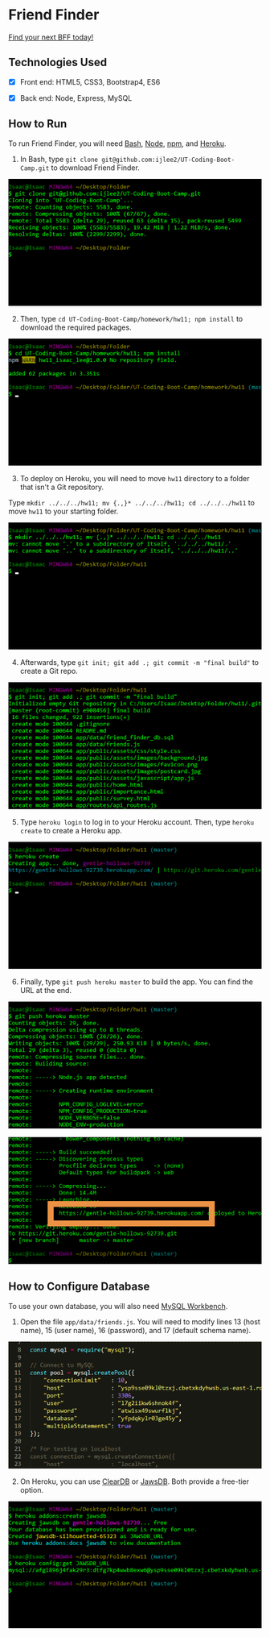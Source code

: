 # Friend Finder

[Find your next BFF today!](https://friend-finder-777.herokuapp.com)


## Technologies Used

- [x] Front end: HTML5, CSS3, Bootstrap4, ES6

- [x] Back end: Node, Express, MySQL


## How to Run

To run Friend Finder, you will need [Bash](https://git-scm.com/downloads/), [Node](https://nodejs.org/en/), [npm](https://www.npmjs.com/get-npm?utm_source=house&utm_medium=homepage&utm_campaign=free%20orgs&utm_term=Install%20npm), and [Heroku](https://www.heroku.com/).

1. In Bash, type `git clone git@github.com:ijlee2/UT-Coding-Boot-Camp.git` to download Friend Finder.

![How to Run: Step 1](readme/how_to_run_step1.png?raw=true)

2. Then, type `cd UT-Coding-Boot-Camp/homework/hw11; npm install` to download the required packages.

![How to Run: Step 2](readme/how_to_run_step2.png?raw=true)

3. To deploy on Heroku, you will need to move `hw11` directory to a folder that isn't a Git repository.

Type `mkdir ../../../hw11; mv {.,}* ../../../hw11; cd ../../../hw11` to move `hw11` to your starting folder.

![How to Run: Step 3](readme/how_to_run_step3.png?raw=true)

4. Afterwards, type `git init; git add .; git commit -m "final build"` to create a Git repo.

![How to Run: Step 4](readme/how_to_run_step4.png?raw=true)

5. Type `heroku login` to log in to your Heroku account. Then, type `heroku create` to create a Heroku app.

![How to Run: Step 5](readme/how_to_run_step5.png?raw=true)

6. Finally, type `git push heroku master` to build the app. You can find the URL at the end.

![How to Run: Step 6a](readme/how_to_run_step6a.png?raw=true)

![How to Run: Step 6b](readme/how_to_run_step6b.png?raw=true)


## How to Configure Database

To use your own database, you will also need [MySQL Workbench](https://dev.mysql.com/downloads/workbench/).

1. Open the file `app/data/friends.js`. You will need to modify lines 13 (host name), 15 (user name), 16 (password), and 17 (default schema name).

![How to Configure Database: Step 1](readme/how_to_configure_database_step1.png?raw=true)

2. On Heroku, you can use [ClearDB](https://devcenter.heroku.com/articles/cleardb) or [JawsDB](https://devcenter.heroku.com/articles/jawsdb). Both provide a free-tier option.

![How to Configure Database: Step 1](readme/how_to_configure_database_step2.png?raw=true)